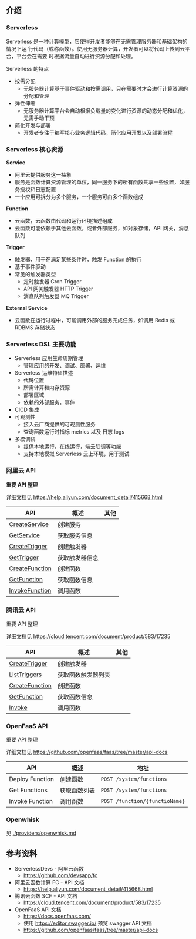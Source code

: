 ## 介绍

### Serverless

Serverless 是一种计算模型，它使得开发者能够在无需管理服务器和基础架构的情况下运
行代码（或称函数）。使用无服务器计算，开发者可以将代码上传到云平台，平台会在需要
时根据流量自动进行资源分配和处理。

Serverless 的特点

- 按需分配
  - 无服务器计算基于事件驱动和按需调用，只在需要时才会进行计算资源的分配和管理
- 弹性伸缩
  - 无服务器计算平台会自动根据负载量的变化进行资源的动态分配和优化，无需手动干预
- 简化开发与部署
  - 开发者专注于编写核心业务逻辑代码，简化应用开发以及部署流程

### Serverless 核心资源

**Service**

- 阿里云提供服务这一抽象
- 服务是函数计算资源管理的单位，同一服务下的所有函数共享一些设置，如服务授权和日志配置
- 一个应用可拆分为多个服务，一个服务可由多个函数组成

**Function**

- 云函数，云函数由代码和运行环境描述组成
- 云函数可能依赖于其他云函数，或者外部服务，如对象存储，API 网关，消息队列

**Trigger**

- 触发器，用于在满足某些条件时，触发 Function 的执行
- 基于事件驱动
- 常见的触发器类型
  - 定时触发器 Cron Trigger
  - API 网关触发器 HTTP Trigger
  - 消息队列触发器 MQ Trigger

**External Service**

- 云函数在运行过程中，可能调用外部的服务完成任务，如调用 Redis 或 RDBMS 存储状态

### Serverless DSL 主要功能

- Serverless 应用生命周期管理
  - 管理应用的开发、调试、部署、运维
- Serverless 运维特征描述
  - 代码位置
  - 所需计算和内存资源
  - 部署区域
  - 依赖的外部服务，事件
- CICD 集成
- 可观测性
  - 接入云厂商提供的可观测性服务
  - 查询函数运行时指标 metrics 以及 日志 logs
- 多模调试
  - 提供本地运行，在线运行，端云联调等功能
  - 支持本地模拟 Serverless 云上环境，用于测试

### 阿里云 API

**重要 API 整理**

详细文档见 https://help.aliyun.com/document_detail/415668.html

| **API**                                                              | **概述**       | **其他** |
| -------------------------------------------------------------------- | -------------- | -------- |
| [CreateService](https://help.aliyun.com/document_detail/415719.htm)  | 创建服务       |          |
| [GetService](https://help.aliyun.com/document_detail/415723.htm)     | 获取服务信息   |          |
| [CreateTrigger](https://help.aliyun.com/document_detail/415729.htm)  | 创建触发器     |          |
| [GetTrigger](https://help.aliyun.com/document_detail/415732.htm)     | 获取触发器信息 |          |
| [CreateFunction](https://help.aliyun.com/document_detail/415747.htm) | 创建函数       |          |
| [GetFunction](https://help.aliyun.com/document_detail/415750.htm)    | 获取函数信息   |          |
| [InvokeFunction](https://help.aliyun.com/document_detail/415753.htm) | 调用函数       |          |

### 腾讯云 API

重要 API 整理

详细文档见 https://cloud.tencent.com/document/product/583/17235

| **API**                                                            | **概述**           | **其他** |
| ------------------------------------------------------------------ | ------------------ | -------- |
| [CreateTrigger](https://cloud.tencent.com/document/api/583/18589)  | 创建触发器         |          |
| [ListTriggers](https://cloud.tencent.com/document/api/583/44268)   | 获取函数触发器列表 |          |
| [CreateFunction](https://cloud.tencent.com/document/api/583/18586) | 创建函数           |          |
| [GetFunction](https://cloud.tencent.com/document/api/583/18584)    | 获取函数信息       |          |
| [Invoke](https://cloud.tencent.com/document/api/583/17243)         | 调用函数           |          |

### OpenFaaS API

重要 API 整理

详细文档见 https://github.com/openfaas/faas/tree/master/api-docs

| **API**         | **概述**     | **地址**                       |
| --------------- | ------------ | ------------------------------ |
| Deploy Function | 创建函数     | `POST /system/functions`       |
| Get Functions   | 获取函数列表 | `POST /system/functions`       |
| Invoke Function | 调用函数     | `POST /function/{functioName}` |


### Openwhisk

见 [./providers/openwhisk.md](./providers/openwhisk.md)

## 参考资料

- ServerlessDevs - 阿里云函数
  - https://github.com/devsapp/fc
- 阿里云函数计算 FC - API 文档
  - https://help.aliyun.com/document_detail/415668.html
- 腾讯云函数 SCF - API 文档
  - https://cloud.tencent.com/document/product/583/17235
- OpenFaaS API 文档
  - https://docs.openfaas.com/
  - 使用 https://editor.swagger.io/ 预览 swagger API 文档
  - https://github.com/openfaas/faas/tree/master/api-docs
